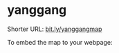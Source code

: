 # yanggang

Shorter URL: <a href="https://github.com/howardn23/yanggang/blob/master/yanggang.geojson">bit.ly/yanggangmap</a>



To embed the map to your webpage:

<script src="https://embed.github.com/view/geojson/howardn23/yanggang/master/yanggang.geojson"></script>
